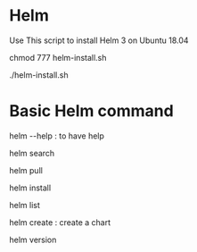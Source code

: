 # Helm
Use This script to install Helm 3 on Ubuntu 18.04

chmod 777 helm-install.sh

./helm-install.sh




# Basic Helm command

helm --help     : to have help

helm search

helm pull 

helm install

helm list

helm create : create a chart

helm version

